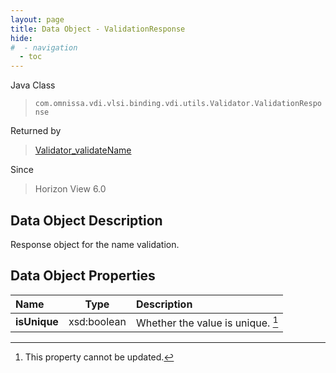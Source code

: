 ```yaml
---
layout: page
title: Data Object - ValidationResponse
hide:
#  - navigation
  - toc
---
```






Java Class
> `com.omnissa.vdi.vlsi.binding.vdi.utils.Validator.ValidationResponse`

Returned by
> [Validator_validateName](vdi.utils.Validator.md#validateName)

Since
> Horizon View 6.0


## Data Object Description

Response object for the name validation.

## Data Object Properties

 Name | Type | Description
:---|:---:|:---
**isUnique**|  xsd:boolean|  Whether the value is unique. [^2]
 


 


[^2]: This property cannot be updated.